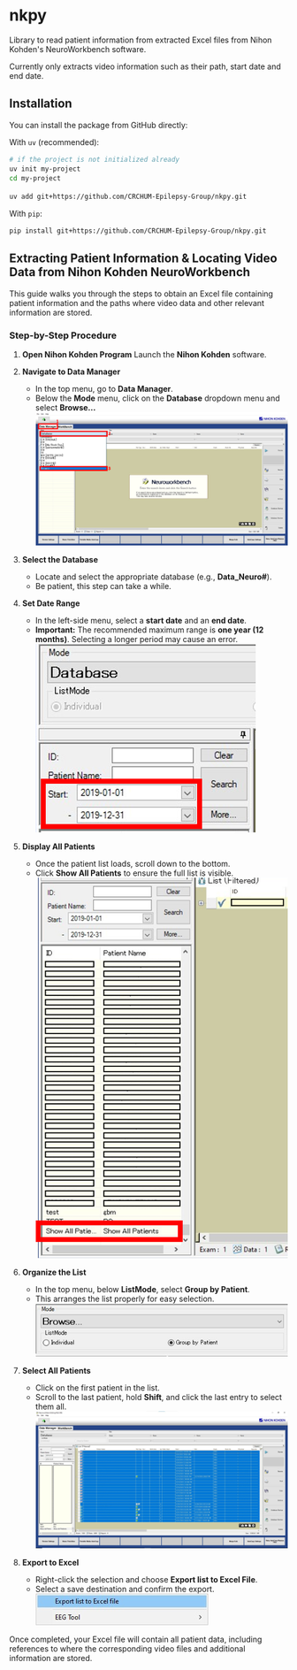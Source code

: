 # nkpy

Library to read patient information from extracted Excel files from Nihon Kohden's NeuroWorkbench software.

Currently only extracts video information such as their path, start date and end date.

## Installation

You can install the package from GitHub directly:

With `uv` (recommended):
```sh
# if the project is not initialized already
uv init my-project
cd my-project

uv add git+https://github.com/CRCHUM-Epilepsy-Group/nkpy.git
```

With `pip`:
```sh
pip install git+https://github.com/CRCHUM-Epilepsy-Group/nkpy.git
```


## Extracting Patient Information & Locating Video Data from Nihon Kohden NeuroWorkbench

This guide walks you through the steps to obtain an Excel file containing patient information and the paths where video data and other relevant information are stored.

### Step-by-Step Procedure

1. **Open Nihon Kohden Program**
   Launch the **Nihon Kohden** software.

2. **Navigate to Data Manager**
   - In the top menu, go to **Data Manager**.
   - Below the **Mode** menu, click on the **Database** dropdown menu and select **Browse...**<br>
   ![Browse to Database](inst_img/2_browse.png)

3. **Select the Database**
   - Locate and select the appropriate database (e.g., **Data_Neuro#**).
   - Be patient, this step can take a while.

4. **Set Date Range**
   - In the left-side menu, select a **start date** and an **end date**.
   - **Important:** The recommended maximum range is **one year (12 months)**. Selecting a longer period may cause an error.<br>
   ![Select a Year](inst_img/4_search.png)

5. **Display All Patients**
   - Once the patient list loads, scroll down to the bottom.
   - Click **Show All Patients** to ensure the full list is visible.<br>
   ![Show All Patients](inst_img/5_show.png)

6. **Organize the List**
   - In the top menu, below **ListMode**, select **Group by Patient**.
   - This arranges the list properly for easy selection.<br>
   ![Group by Patient](inst_img/6_groupby.png)

7. **Select All Patients**
   - Click on the first patient in the list.
   - Scroll to the last patient, hold **Shift**, and click the last entry to select them all.<br>
   ![Select All Patients](inst_img/7_select.png)

8. **Export to Excel**
   - Right-click the selection and choose **Export list to Excel File**.
   - Select a save destination and confirm the export.<br>
   ![Export to Excel](inst_img/8_export.png)

Once completed, your Excel file will contain all patient data, including references to where the corresponding video files and additional information are stored.
